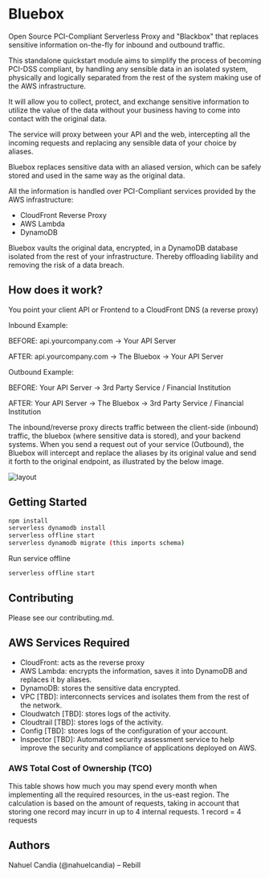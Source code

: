 # Bluebox
Open Source PCI-Compliant Serverless Proxy and "Blackbox" that replaces sensitive information on-the-fly for inbound and outbound traffic.

This standalone quickstart module aims to simplify the process of becoming PCI-DSS compliant,
by handling any sensible data in an isolated system, physically and logically
separated from the rest of the system making use of the AWS infrastructure.

It will allow you to collect, protect, and exchange sensitive information to utilize the value of
the data without your business having to come into contact with the original data.

The service will proxy between your API and the web, intercepting all the incoming requests
and replacing any sensible data of your choice by aliases.

Bluebox replaces sensitive data with an aliased version, which can be safely stored and used in the same
way as the original data. 

All the information is handled over PCI-Compliant services provided by the AWS infrastructure:
- CloudFront Reverse Proxy
- AWS Lambda
- DynamoDB

Bluebox vaults the original data, encrypted, in a DynamoDB database isolated from the rest of your infrastructure.
Thereby offloading liability and removing the risk of a data breach.


## How does it work?
You point your client API or Frontend to a CloudFront DNS (a reverse proxy)

Inbound Example:

BEFORE: api.yourcompany.com → Your API Server

AFTER: api.yourcompany.com → The Bluebox → Your API Server

Outbound Example:

BEFORE: Your API Server → 3rd Party Service / Financial Institution

AFTER: Your API Server → The Bluebox → 3rd Party Service / Financial Institution

The inbound/reverse proxy directs traffic between the client-side (inbound) traffic, the bluebox (where sensitive data is stored),
and your backend systems. When you send a request out of your service (Outbound), the Bluebox will intercept and replace the aliases by its original value and
send it forth to the original endpoint, as illustrated by the below image.

![layout](https://raw.github.com/nahuelcandia/bluebox/master/docs/assets/bluebox-flow.png)

## Getting Started

```bash
npm install
serverless dynamodb install
serverless offline start
serverless dynamodb migrate (this imports schema)
```

Run service offline

```bash
serverless offline start
```

## Contributing
Please see our contributing.md.

## AWS Services Required
- CloudFront: acts as the reverse proxy
- AWS Lambda: encrypts the information, saves it into DynamoDB and replaces it by aliases.
- DynamoDB: stores the sensitive data encrypted.
- VPC [TBD]: interconnects services and isolates them from the rest of the network.
- Cloudwatch [TBD]: stores logs of the activity.
- Cloudtrail [TBD]: stores logs of the activity.
- Config [TBD]: stores logs of the configuration of your account.
- Inspector [TBD]: Automated security assessment service to help improve the security and compliance of applications deployed on AWS.

### AWS Total Cost of Ownership (TCO)
This table shows how much you may spend every month when implementing all the required resources, in the us-east region.
The calculation is based on the amount of requests, taking in account that storing one record may incurr in up to 4 internal requests.
1 record = 4 requests

## Authors
Nahuel Candia (@nahuelcandia) – Rebill
